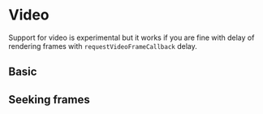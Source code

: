 <script setup>
import Block from '../components/Block.vue'

</script>
# Video
Support for video is experimental but it works if you are fine with delay of rendering frames with `requestVideoFrameCallback` delay.


## Basic
<Block name="demosVideo" />

## Seeking frames
<Block name="demosVideo2" />